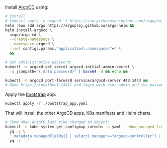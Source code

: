 Install [ArgoCD](https://argo-cd.readthedocs.io/en/stable/) using:

```sh
# Install
# kubectl apply -n argocd -f https://raw.githubusercontent.com/argoproj/argo-cd/stable/manifests/install.yaml &&
helm repo add argo https://argoproj.github.io/argo-helm &&
helm install argocd \
  argo/argo-cd \
  --create-namespace \
  --namespace argocd \
  --set configs.params."application\.namespaces"=* \
  &&

# Get administrative password:
kubectl -n argocd get secret argocd-initial-admin-secret \
  -o jsonpath="{.data.password}" | base64 -d && echo &&

kubectl -n argocd port-forward service/argocd-server 443:1443 &&
# Open https://localhost:1443/ and login with user admin and the password above.
```

Apply the [bootstrap](./bootstrap_app.yaml) app:
```sh
kubectl apply -f ./bootstrap_app.yaml
```
That will install the other ArgoCD apps, K8s manifests and Helm charts.

```sh
# Show when ArgoCD last time changed an object:
kubectl -n kube-system get configmap coredns -o yaml --show-managed-fields |
  yq -y \
  '.metadata.managedFields[] | select(.manager=="argocd-controller") | .time' |
  yq -r '.'
```
